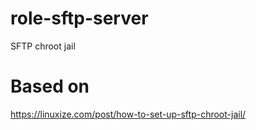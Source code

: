 # role-sftp-server
SFTP chroot jail


# Based on
https://linuxize.com/post/how-to-set-up-sftp-chroot-jail/
